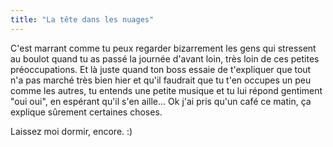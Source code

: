 ```yaml
---
title: "La tête dans les nuages"
---
```


C'est marrant comme tu peux regarder bizarrement les gens qui stressent au
boulot quand tu as passé la journée d'avant loin, très loin de ces petites
préoccupations. Et là juste quand ton boss essaie de t'expliquer que tout n'a
pas marché très bien hier et qu'il faudrait que tu t'en occupes un peu comme
les autres, tu entends une petite musique et tu lui répond gentiment "oui
oui", en espérant qu'il s'en aille... Ok j'ai pris qu'un café ce matin, ça
explique sûrement certaines choses.

Laissez moi dormir, encore. :)

